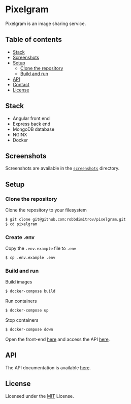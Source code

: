 # Pixelgram

Pixelgram is an image sharing service.

## Table of contents

- [Stack](#stack)
- [Screenshots](#screenshots)
- [Setup](#setup)
  - [Clone the repository](#clone-the-repository)
  - [Build and run](#build-and-run)
- [API](#api)
- [Contact](#contact)
- [License](#license)

## Stack

- Angular front end
- Express back end
- MongoDB database
- NGINX
- Docker

## Screenshots

Screenshots are available in the [`screenshots`](screenshots) directory.

## Setup

### Clone the repository

Clone the repository to your filesystem

```sh
$ git clone git@github.com:robbdimitrov/pixelgram.git
$ cd pixelgram
```

### Create .env

Copy the `.env.example` file to `.env`

```sh
$ cp .env.example .env
```

### Build and run

Build images

```sh
$ docker-compose build
```

Run containers

```sh
$ docker-compose up
```

Stop containers

```sh
$ docker-compose down
```

Open the front-end [here](http://localhost:4000/) and access the API [here](http://localhost:4000/api/v1/).

## API

The API documentation is available [here](API.md).

## License

Licensed under the [MIT](LICENSE) License.
